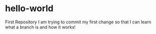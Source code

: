 # hello-world
First Repository
I am trying to commit my first change so that I can learn what a branch is and how it works!
